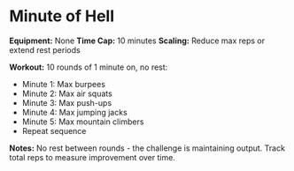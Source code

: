 # Minute of Hell

**Equipment:** None
**Time Cap:** 10 minutes
**Scaling:** Reduce max reps or extend rest periods

**Workout:**
10 rounds of 1 minute on, no rest:
- Minute 1: Max burpees
- Minute 2: Max air squats
- Minute 3: Max push-ups
- Minute 4: Max jumping jacks
- Minute 5: Max mountain climbers
- Repeat sequence

**Notes:**
No rest between rounds - the challenge is maintaining output. Track total reps to measure improvement over time.